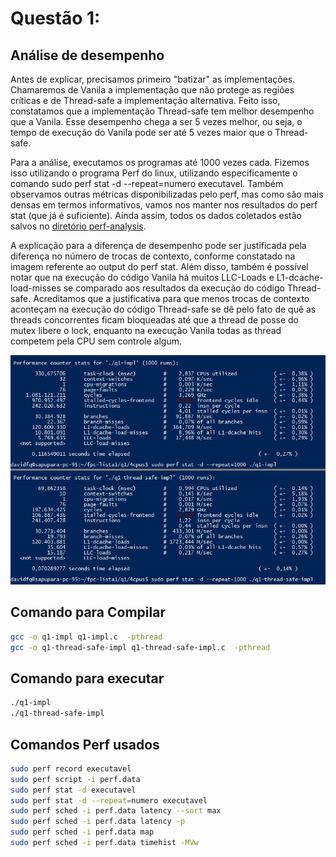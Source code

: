 # Questão 1:

## Análise de desempenho
Antes de explicar, precisamos primeiro "batizar" as implementações. Chamaremos de Vanila a implementação que não protege as regiões críticas e de Thread-safe a implementação alternativa. Feito isso, constatamos que a implementação Thread-safe tem melhor desempenho que a Vanila. Esse desempenho chega a ser 5 vezes melhor, ou seja, o tempo de execução do Vanila pode ser até 5 vezes maior que o Thread-safe. 

Para a análise, executamos os programas até 1000 vezes cada. Fizemos isso utilizando o programa Perf do linux, utilizando especificamente o comando sudo perf stat -d --repeat=numero executavel. Também observamos outras métricas disponibilizadas pelo perf, mas como são mais densas em termos informativos, vamos nos manter nos resultados do perf stat (que já é suficiente). Ainda assim, todos os dados coletados estão salvos no [diretório perf-analysis](https://github.com/dfquaresma/fpc/lista1/q1/perf-analysis).

A explicação para a diferença de desempenho pode ser justificada pela diferença no número de trocas de contexto, conforme constatado na imagem referente ao output do perf stat. Além disso, também é possível notar que na execução do código Vanila há muitos LLC-Loads e L1-dcache-load-misses se comparado aos resultados da execução do código Thread-safe. Acreditamos que a justificativa para que menos trocas de contexto aconteçam na execução do código Thread-safe se dê pelo fato de quê as threads concorrentes ficam bloqueadas até que a thread de posse do mutex libere o lock, enquanto na execução Vanila todas as thread competem pela CPU sem controle algum.

![perfstat-d1000](./perf-analysis/perfstat-d1000.png)

## Comando para Compilar
```bash
gcc -o q1-impl q1-impl.c  -pthread
gcc -o q1-thread-safe-impl q1-thread-safe-impl.c  -pthread
```

## Comando para executar
```bash
./q1-impl
./q1-thread-safe-impl
```

## Comandos Perf usados
```bash
sudo perf record executavel
sudo perf script -i perf.data
sudo perf stat -d executavel
sudo perf stat -d --repeat=numero executavel
sudo perf sched -i perf.data latency --sort max
sudo perf sched -i perf.data latency -p
sudo perf sched -i perf.data map
sudo perf sched -i perf.data timehist -MVw
```

